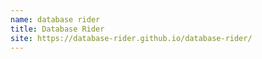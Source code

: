 ```yaml
---
name: database rider
title: Database Rider
site: https://database-rider.github.io/database-rider/
---
```

